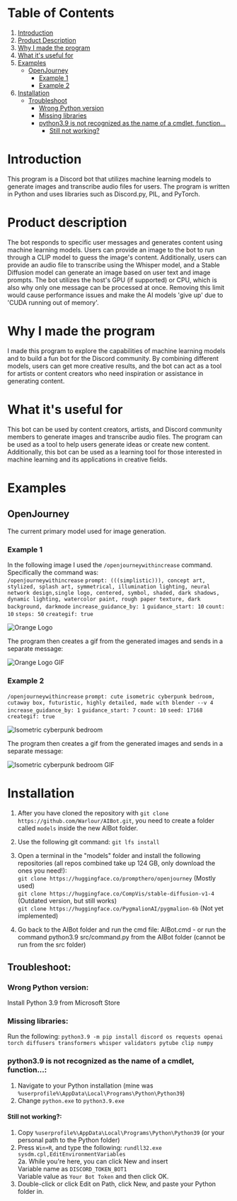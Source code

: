 # Table of Contents
1. [Introduction](#introduction)
2. [Product Description](#product-description)
3. [Why I made the program](#why-i-made-the-program)
4. [What it's useful for](#what-its-useful-for)
5. [Examples](#examples)
    * [OpenJourney](#openjourney)
        * [Example 1](#example-1)
        * [Example 2](#example-2)
6. [Installation](#installation)
    * [Troubleshoot](#troubleshoot)
        * [Wrong Python version](#wrong-python-version)
        * [Missing libraries](#missing-libraries)
        * [python3.9 is not recognized as the name of a cmdlet, function...](#python39-is-not-recognized-as-the-name-of-a-cmdlet-function)
            * [Still not working?](#still-not-working)


# Introduction
This program is a Discord bot that utilizes machine learning models to generate images and transcribe audio files for users. The program is written in Python and uses libraries such as Discord.py, PIL, and PyTorch.

# Product description
The bot responds to specific user messages and generates content using machine learning models. Users can provide an image to the bot to run through a CLIP model to guess the image's content. Additionally, users can provide an audio file to transcribe using the Whisper model, and a Stable Diffusion model can generate an image based on user text and image prompts. The bot utilizes the host's GPU (if supported) or CPU, which is also why only one message can be processed at once. Removing this limit would cause performance issues and make the AI models 'give up' due to 'CUDA running out of memory'.

# Why I made the program
I made this program to explore the capabilities of machine learning models and to build a fun bot for the Discord community. By combining different models, users can get more creative results, and the bot can act as a tool for artists or content creators who need inspiration or assistance in generating content.

# What it's useful for
This bot can be used by content creators, artists, and Discord community members to generate images and transcribe audio files. The program can be used as a tool to help users generate ideas or create new content. Additionally, this bot can be used as a learning tool for those interested in machine learning and its applications in creative fields.

# Examples
## OpenJourney
The current primary model used for image generation.
### Example 1
In the following image I used the `/openjourneywithincrease` command.
Specifically the command was:  
`/openjourneywithincrease` `prompt: (((simplistic))), concept art, stylized, splash art, symmetrical, illumination lighting, neural network design,single logo, centered, symbol, shaded, dark shadows, dynamic lighting, watercolor paint, rough paper texture, dark background, darkmode` `increase_guidance_by: 1` `guidance_start: 10` `count: 10` `steps: 50` `creategif: true`

![Orange Logo](https://github.com/Warlour/AIBot/blob/assets/output1.png?raw=true)

The program then creates a gif from the generated images and sends in a separate message:

![Orange Logo GIF](https://github.com/Warlour/AIBot/blob/assets/output1.gif?raw=true)

### Example 2
`/openjourneywithincrease` `prompt: cute isometric cyberpunk bedroom, cutaway box, futuristic, highly detailed, made with blender --v 4` `increase_guidance_by: 1` `guidance_start: 7` `count: 10` `seed: 17168` `creategif: true`

![Isometric cyberpunk bedroom](https://github.com/Warlour/AIBot/blob/assets/output2.png?raw=true)

The program then creates a gif from the generated images and sends in a separate message:

![Isometric cyberpunk bedroom GIF](https://github.com/Warlour/AIBot/blob/assets/output2.gif?raw=true)

# Installation

1. After you have cloned the repository with `git clone https://github.com/Warlour/AIBot.git`, you need to create a folder called `models` inside the new AIBot folder.

2. Use the following git command: `git lfs install`

3. Open a terminal in the "models" folder and install the following repositories (all repos combined take up 124 GB, only download the ones you need!):  
    ​	`git clone https://huggingface.co/prompthero/openjourney` (Mostly used)  
    ​	`git clone https://huggingface.co/CompVis/stable-diffusion-v1-4` (Outdated version, but still works)  
    ​	`git clone https://huggingface.co/PygmalionAI/pygmalion-6b` (Not yet implemented)  

4. Go back to the AIBot folder and run the cmd file: AIBot.cmd - or run the command python3.9 src/command.py from the AIBot folder (cannot be run from the src folder)

## Troubleshoot:  
### Wrong Python version:  
Install Python 3.9 from Microsoft Store  

### Missing libraries:  
Run the following: `python3.9 -m pip install discord os requests openai torch diffusers transformers whisper validators pytube clip numpy`

### python3.9 is not recognized as the name of a cmdlet, function...:  
1. Navigate to your Python installation (mine was `%userprofile%\AppData\Local\Programs\Python\Python39`)  
2. Change `python.exe` to `python3.9.exe`  
	
#### Still not working?:  
1. Copy `%userprofile%\AppData\Local\Programs\Python\Python39` (or your personal path to the Python folder)  
2. Press `Win+R`, and type the following: `rundll32.exe sysdm.cpl,EditEnvironmentVariables`  
    2a. While you're here, you can click New and insert  
        Variable name as `DISCORD_TOKEN_BOT1`  
        Variable value as `Your Bot Token` and then click OK.   
3. Double-click or click Edit on Path, click New, and paste your Python folder in.  
